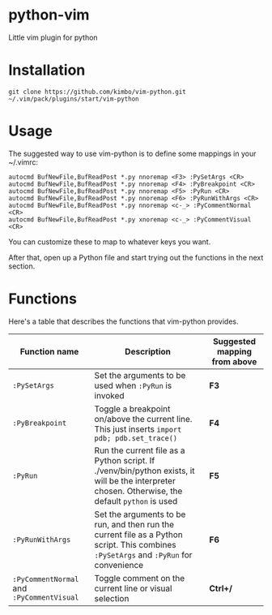 # python-vim

Little vim plugin for python

# Installation

```
git clone https://github.com/kimbo/vim-python.git ~/.vim/pack/plugins/start/vim-python
```

# Usage

The suggested way to use vim-python is to define some mappings in your ~/.vimrc:
```vimscript
autocmd BufNewFile,BufReadPost *.py nnoremap <F3> :PySetArgs <CR>
autocmd BufNewFile,BufReadPost *.py nnoremap <F4> :PyBreakpoint <CR>
autocmd BufNewFile,BufReadPost *.py nnoremap <F5> :PyRun <CR>
autocmd BufNewFile,BufReadPost *.py nnoremap <F6> :PyRunWithArgs <CR>
autocmd BufNewFile,BufReadPost *.py nnoremap <c-_> :PyCommentNormal <CR>
autocmd BufNewFile,BufReadPost *.py xnoremap <c-_> :PyCommentVisual <CR>
```

You can customize these to map to whatever keys you want.

After that, open up a Python file and start trying out the functions in the next section.

# Functions

Here's a table that describes the functions that vim-python provides.

Function name | Description | Suggested mapping from above
---|---|---
`:PySetArgs` | Set the arguments to be used when `:PyRun` is invoked | **F3**
`:PyBreakpoint` | Toggle a breakpoint on/above the current line. This just inserts `import pdb; pdb.set_trace()` | **F4**
`:PyRun` | Run the current file as a Python script. If ./venv/bin/python exists, it will be the interpreter chosen. Otherwise, the default `python` is used | **F5**
`:PyRunWithArgs` | Set the arguments to be run, and then run the current file as a Python script. This combines `:PySetArgs` and `:PyRun` for convenience | **F6**
`:PyCommentNormal` and `:PyCommentVisual` | Toggle comment on the current line or visual selection | **Ctrl+/**
